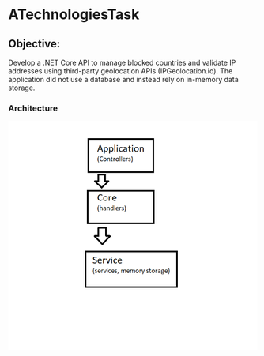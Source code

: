 # ATechnologiesTask

## Objective: 
Develop a .NET Core API to manage blocked countries and validate IP addresses using third-party geolocation APIs (IPGeolocation.io).
The application did not use a database and instead rely on in-memory data storage.

### Architecture
![alt text](https://github.com/3mosakr/ATechnologiesTask/blob/master/ATechnologiesTask.Api/AppArchitecture.png)
